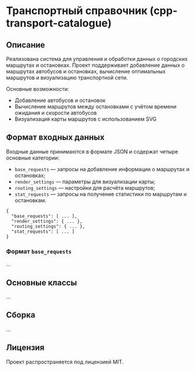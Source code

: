 # Транспортный справочник (cpp-transport-catalogue)
## Описание
Реализована система для управления и обработки данных о городских маршрутах и остановках. Проект поддерживает добавление данных о маршрутах автобусов и остановках, вычисление оптимальных маршрутов и визуализацию транспортной сети.

Основные возможности:
- Добавление автобусов и остановок
- Вычисление маршрутов между остановками с учётом времени ожидания и скорости автобусов
- Визуализация карты маршрутов с использованием SVG
## Формат входных данных
Входные данные принимаются в формате JSON и содержат четыре основные категории:
- `base_requests` — запросы на добавление информации о маршрутах и остановках;
- `render_settings` — параметры для визуализации карты;
- `routing_settings` — настройки для расчёта маршрутов;
- `stat_requests` — запросы на получение статистики по маршрутам и остановкам.
```
{
  "base_requests": [ ... ],
  "render_settings": { ... },
  "routing_settings": { ... }, 
  "stat_requests": [ ... ]
}
```
### Формат `base_requests`
...
## Основные классы
...
## Сборка
...
## Лицензия
Проект распространяется под лицензией MIT.
